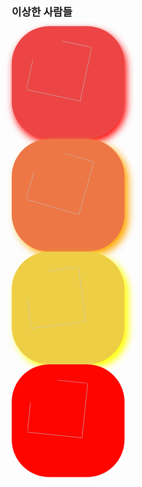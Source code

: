 # 이상한 사람들
<script>
  const password = prompt("인증이 필요합니다. 비밀번호를 입력하세요.");

  if (password !== "flag1235") {
    alert("비밀번호가 틀렸습니다. 당신은 접근할 권한이 없습니다.");
    window.location.href = "/On-Demend/etc/403/";
  }
</script>

<style>
.squ { width: 300px; height: 300px; display: flex; justify-content: center; align-items: center; float: left; border-radius: 100px 100px; margin-right: 20px;}
.squ > img {width: 70%; height: 70%; border-radius: 75px 75px; transition: 0.5s;}
#box1 {background-color: #ED4545; box-shadow: red 5px 10px 20px;}
#box1 > img {animation: rotate1 2s linear infinite;}
#box2 {background-color: #ED7745; box-shadow: orange 10px 10px 20px;}
#box2 > img {animation: rotate2 3s linear infinite;}
#box3 {background-color: #EDCE45; box-shadow: yellow 10px 10px 20px;}
#box3 > img {animation: rotate3 2s linear infinite;}
#box4 {background-color: #5EED45; box-shadow: white 10px 10px 20px; animation: special4 10s linear infinite;}
#box4 > img {animation: rotate4 2s ease infinite;}
@keyframes rotate1 {
    from {transform: rotate(0deg);}
    50% {transform: rotate(180deg);}
    to {transform: rotate(360deg);}}
@keyframes rotate2 {
    from {transform: rotate(0deg);}
    50% {transform: rotate(360deg);}
    to {transform: rotate(0deg);}}
@keyframes rotate3 {
    from {transform: rotate(0deg);}
    80% {transform: rotate(-180deg);}
    to {transform: rotate(360deg);}}
@keyframes rotate4 {
    from {transform: rotate(0deg);}
    50% {transform: rotate(180deg);}
    to {transform: rotate(360deg);}}
@keyframes special4 {
    0% {background-color: red;}
    12% {background-color: orange;}
    23% {background-color: yellow;}
    34% {background-color: lime;}
    45% {background-color: green;}
    56% {background-color: lightblue;}
    67% {background-color: blue;}
    78% {background-color: purple;}
    89% {background-color: pink;}
    100% {background-color: red;}
}
#box1 > img:hover {width: 85%; height: 85%;}
#box1 > img:active {animation: rotate1 0.5s linear infinite;}
#box2 > img:hover {width: 85%; height: 85%;}
#box2 > img:active {animation: rotate2 0.05ms linear infinite;}
#box3 > img:hover {width: 85%; height: 85%;}
#box3 > img:active {animation: rotate3 0.75ms linear infinite;}
#box4 > img:hover {width: 85%; height: 85%;}
#box4 > img:active {animation: rotate3 0.75ms ease infinite;}
</style>
<div id="box1" class="squ"><img src="../talmo.jpeg"></div>
<div id="box2" class="squ"><img src="../pig.jpeg"></div>
<div id="box3" class="squ"><img src="../150cm.png"></div>
<div id="box4" class="squ"><img src="../amin.png"></div>